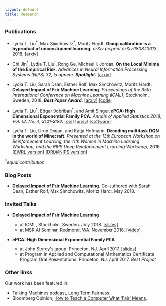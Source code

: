 ```yaml
---
layout: default
title: Research
---
```


### Publications

* Lydia T. Liu<sup>\*</sup>, Max Simchowitz<sup>\*</sup>, Moritz Hardt. **Group calibration is a byproduct of unconstrained learning.** *arXiv preprint arXiv:1808.10013*, 2018. [[arxiv]](https://arxiv.org/abs/1808.10013) 

* Chi Jin<sup>\*</sup>, Lydia T. Liu<sup>\*</sup>, Rong Ge, Michael I. Jordan. **On the Local Minima of the Empirical Risk.** *Advances in Neural Information Processing Systems (NIPS) 32, to appear.* ***Spotlight.*** [[arxiv]](https://arxiv.org/abs/1803.09357) 

* Lydia T. Liu, Sarah Dean, Esther Rolf, Max Simchowitz, Moritz Hardt. **Delayed Impact of Fair Machine Learning.** *Proceedings of the 35th International Conference on Machine Learning (ICML)*, Stockholm, Sweden, 2018. ***Best Paper Award.*** [[arxiv]](https://arxiv.org/abs/1803.04383) [[code]](https://github.com/lydiatliu/delayedimpact)

* Lydia T. Liu<sup>\*</sup>, Edgar Dobriban<sup>\*</sup>, and Amit Singer. ***e*****PCA: High Dimensional Exponential Family PCA.** *Annals of Applied Statistics 2018, Vol. 12, No. 4, 2121-2150.* [[doi]](https://dx.doi.org/10.1214/18-AOAS1146) [[arxiv]](https://arxiv.org/abs/1611.05550) [[software]](http://github.com/lydiatliu/epca/)

* Lydia T. Liu, Urun Dogan, and Katja Hofmann. **Decoding multitask DQN in the world of Minecraft.** *Presented at the 13th European Workshop on Reinforcement Learning, the 11th Women in Machine Learning Workshop, and the NIPS Deep Reinforcement Learning Workshop*, 2016. [[EWRL version]](https://ewrl.files.wordpress.com/2016/11/ewrl13-2016-submission-29.pdf) [[DRL@NIPS version]](https://drive.google.com/file/d/0B1PUpk7kwWu-bDd2djhqNEx2S2J4UURTUE1sVjVnS2tXZG9r/view)

*<sup>\*</sup>equal contribution*

### Blog Posts

* [**Delayed Impact of Fair Machine Learning.**](https://bair.berkeley.edu/blog/2018/05/17/delayed-impact/) Co-authored with Sarah Dean, Esther Rolf, Max Simchowitz, Moritz Hardt. May 2018.

### Invited Talks

* **Delayed Impact of Fair Machine Learning** 
  * at ICML, Stockholm, Sweden. July 2018. [[slides]](/assets/icml_talk_2018.pdf)
  * at MSR AI Seminar, Redmond, WA. November 2018. [[video]](https://youtu.be/8cDVtXjvq9s)
  
  
* ***e*****PCA: High Dimensional Exponential Family PCA**
  * at John Storey's group. Princeton, NJ. April 2017. [[slides]](/assets/epca_talk_apr20.pdf)
  * at Program in Applied and Computational Mathematics Certificate Program Oral Presentations. Princeton, NJ. April 2017. *Best Project*
  
  

### Other links  
Our work has been featured in:
* Talking Machines podcast, [Long Term Fairness](https://www.thetalkingmachines.com/episodes/long-term-fairness).
* Bloomberg Opinion, [How to Teach a Computer What ‘Fair’ Means](https://www.bloomberg.com/view/articles/2018-03-15/computer-algorithms-need-to-know-what-fair-means).

